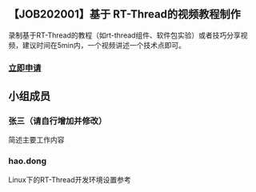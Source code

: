## 【JOB202001】基于 RT-Thread的视频教程制作

录制基于RT-Thread的教程（如rt-thread组件、软件包实验）或者技巧分享视频，建议时间在5min内，一个视频讲述一个技术点即可。

### [立即申请]( https://github.com/RT-Thread/community-activities/edit/master/2020/JOB202001.md )

## 小组成员

### 张三（请自行增加并修改）

简述主要工作内容

### hao.dong

Linux下的RT-Thread开发环境设置参考

